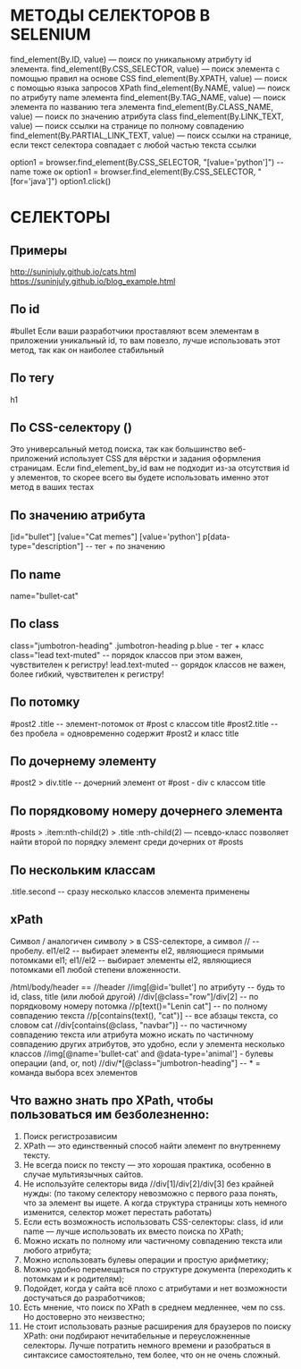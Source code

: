 # МЕТОДЫ CЕЛЕКТОРОВ В SELENIUM

find_element(By.ID, value) — поиск по уникальному атрибуту id элемента. 
find_element(By.CSS_SELECTOR, value) — поиск элемента с помощью правил на основе CSS
find_element(By.XPATH, value) — поиск с помощью языка запросов XPath
find_element(By.NAME, value) — поиск по атрибуту name элемента
find_element(By.TAG_NAME, value) — поиск элемента по названию тега элемента
find_element(By.CLASS_NAME, value) — поиск по значению атрибута class
find_element(By.LINK_TEXT, value) — поиск ссылки на странице по полному совпадению
find_element(By.PARTIAL_LINK_TEXT, value) — поиск ссылки на странице, если текст селектора совпадает с любой частью текста ссылки

option1 = browser.find_element(By.CSS_SELECTOR, "[value='python']") -- name тоже ок
option1 = browser.find_element(By.CSS_SELECTOR, "[for='java']")
option1.click()


# CЕЛЕКТОРЫ

## Примеры
http://suninjuly.github.io/cats.html
https://suninjuly.github.io/blog_example.html

## По id
#bullet 
Если ваши разработчики проставляют всем элементам в приложении уникальный id,
то вам повезло, лучше использовать этот метод, так как он наиболее стабильный

## По тегу
h1

## По CSS-селектору ()
Это универсальный метод поиска, так как большинство веб-приложений использует CSS
для вёрстки и задания оформления страницам. 
Если find_element_by_id вам не подходит из-за отсутствия id у элементов,
то скорее всего вы будете использовать именно этот метод в ваших тестах

## По значению атрибута
[id="bullet"]
[value="Cat memes"]
[value='python']
p[data-type="description"] -- тег + по значению

## По name
name="bullet-cat"

## По class
class="jumbotron-heading"
.jumbotron-heading
p.blue - тег + класс
class="lead text-muted" -- порядок классов при этом важен, чувствителен к регистру!
lead.text-muted -- gорядок классов не важен, более гибкий, чувствителен к регистру!

## По потомку
#post2 .title -- элемент-потомок от #post с классом title
#post2.title -- без пробела = одновременно содержит #post2 и класс title

## По дочернему элементу
#post2 > div.title -- дочерний элемент  от #post - div с классом title

## По порядковому номеру дочернего элемента
#posts > .item:nth-child(2) > .title
:nth-child(2) — псевдо-класс позволяет найти второй по порядку элемент среди дочерних от #posts

## По нескольким классам
.title.second -- сразу несколько классов элемента применены

## xPath
Символ / аналогичен символу > в CSS-селекторе, а символ // -- пробелу.
el1/el2 -- выбирает элементы el2, являющиеся прямыми потомками el1;
el1//el2 -- выбирает элементы el2, являющиеся потомками el1 любой степени вложенности.

/html/body/header == //header
//img[@id='bullet'] по атрибуту -- будь то id, class, title (или любой другой)
//div[@class="row"]/div[2] -- по порядковому номеру потомка
//p[text()="Lenin cat"] -- по полному совпадению текста
//p[contains(text(), "cat")] -- все абзацы текста, со словом cat
//div[contains(@class, "navbar")] -- по частичному совпадению текста или атрибута
можно искать по частичному совпадению других атрибутов, это удобно, если у элемента несколько классов
//img[@name='bullet-cat' and @data-type='animal'] - булевы операции (and, or, not)
//div/*[@class="jumbotron-heading"] -- * = команда выбора всех элементов

## Что важно знать про XPath, чтобы пользоваться им безболезненно:

1. Поиск регистрозависим 
2. XPath — это единственный способ найти элемент по внутреннему тексту. 
3. Не всегда поиск по тексту — это хорошая практика, особенно в случае мультиязычных сайтов. 
4. Не используйте селекторы вида //div[1]/div[2]/div[3] без крайней нужды:
   (по такому селектору невозможно с первого раза понять, что за элемент вы ищете.
А когда структура страницы хоть немного изменится, селектор может перестать работать) 
5. Если есть возможность использовать CSS-селекторы: сlass, id или name — лучше использовать их вместо поиска по XPath; 
6. Можно искать по полному или частичному совпадению текста или любого атрибута; 
7. Можно использовать булевы операции и простую арифметику; 
8. Можно удобно перемещаться по структуре документа (переходить к потомкам и к родителям); 
9. Подойдет, когда у сайта всё плохо с атрибутами и нет возможности достучаться до разработчиков; 
10. Есть мнение, что поиск по XPath в среднем медленнее, чем по css. Но достоверно это неизвестно; 
11. Не стоит использовать разные расширения для браузеров по поиску XPath: они подбирают нечитабельные и переусложненные селекторы. Лучше потратить немного времени и разобраться в синтаксисе самостоятельно, тем более, что он не очень сложный.


